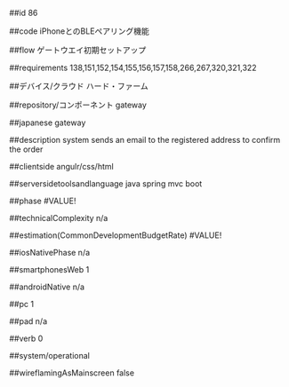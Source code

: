 ##id
86

##code
iPhoneとのBLEペアリング機能

##flow
ゲートウエイ初期セットアップ

##requirements
138,151,152,154,155,156,157,158,266,267,320,321,322

##デバイス/クラウド
ハード・ファーム

##repository/コンポーネント
gateway

##japanese
gateway

##description
system sends an email to the registered address to confirm the order

##clientside
angulr/css/html

##serversidetoolsandlanguage
java spring mvc boot

##phase
#VALUE!

##technicalComplexity
n/a

##estimation(CommonDevelopmentBudgetRate)
#VALUE!

##iosNativePhase
n/a

##smartphonesWeb
1

##androidNative
n/a

##pc
1

##pad
n/a

##verb
0

##system/operational


##wireflamingAsMainscreen
false